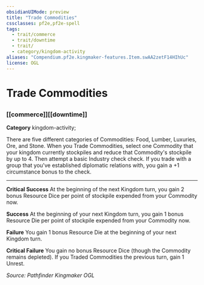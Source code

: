 ```yaml
---
obsidianUIMode: preview
title: "Trade Commodities"
cssclasses: pf2e,pf2e-spell
tags:
  - trait/commerce
  - trait/downtime
  - trait/
  - category/kingdom-activity
aliases: "Compendium.pf2e.kingmaker-features.Item.swAA2zetF14HIhUc"
license: OGL
---
```

# Trade Commodities
## 
### [[commerce]][[downtime]]

**Category** kingdom-activity; 




There are five different categories of Commodities: Food, Lumber, Luxuries, Ore, and Stone. When you Trade Commodities, select one Commodity that your kingdom currently stockpiles and reduce that Commodity's stockpile by up to 4. Then attempt a basic Industry check check. If you trade with a group that you've established diplomatic relations with, you gain a +1 circumstance bonus to the check.

* * *

**Critical Success** At the beginning of the next Kingdom turn, you gain 2 bonus Resource Dice per point of stockpile expended from your Commodity now.

**Success** At the beginning of your next Kingdom turn, you gain 1 bonus Resource Die per point of stockpile expended from your Commodity now.

**Failure** You gain 1 bonus Resource Die at the beginning of your next Kingdom turn.

**Critical Failure** You gain no bonus Resource Dice (though the Commodity remains depleted). If you Traded Commodities the previous turn, gain 1 Unrest.

*Source: Pathfinder Kingmaker*
*OGL*